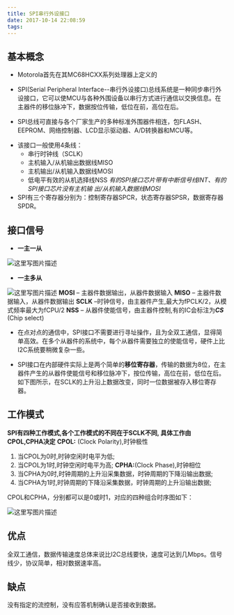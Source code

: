 ```yaml
---
title: SPI串行外设接口
date: 2017-10-14 22:08:59
tags:
---
```



## 基本概念

- Motorola首先在其MC68HCXX系列处理器上定义的

-  SPI(Serial Peripheral Interface--串行外设接口)总线系统是一种同步串行外设接口，它可以使MCU与各种外围设备以串行方式进行通信以交换信息。在主器件的移位脉冲下，数据按位传输，低位在前，高位在后。

- SPI总线可直接与各个厂家生产的多种标准外围器件相连，包FLASH、EEPROM、网络控制器、LCD显示驱动器、A/D转换器和MCU等。
<!-- more -->
- 该接口一般使用4条线： 
   - 串行时钟线（SCLK）
   - 主机输入/从机输出数据线MISO
   - 主机输出/从机输入数据线MOSI
   - 低电平有效的从机选择线NSS 
      *有的SPI接口芯片带有中断信号线INT、有的        SPI接口芯片没有主机输   出/从机输入数据线MOSI*
- SPI有三个寄存器分别为：控制寄存器SPCR，状态寄存器SPSR，数据寄存器SPDR。

## 接口信号

- **一主一从**

![这里写图片描述](http://img.blog.csdn.net/20170930112905812?watermark/2/text/aHR0cDovL2Jsb2cuY3Nkbi5uZXQvdTAxMzA1MjY1NA==/font/5a6L5L2T/fontsize/400/fill/I0JBQkFCMA==/dissolve/70/gravity/SouthEast)

- **一主多从**

![这里写图片描述](http://img.blog.csdn.net/20170930112748297?watermark/2/text/aHR0cDovL2Jsb2cuY3Nkbi5uZXQvdTAxMzA1MjY1NA==/font/5a6L5L2T/fontsize/400/fill/I0JBQkFCMA==/dissolve/70/gravity/SouthEast)
**MOSI** – 主器件数据输出，从器件数据输入
**MISO** – 主器件数据输入，从器件数据输出
**SCLK** –时钟信号，由主器件产生,最大为fPCLK/2，从模式频率最大为fCPU/2
**NSS** – 从器件使能信号，由主器件控制,有的IC会标注为***CS*** (Chip select)

- 在点对点的通信中，SPI接口不需要进行寻址操作，且为全双工通信，显得简单高效。在多个从器件的系统中，每个从器件需要独立的使能信号，硬件上比I2C系统要稍微复杂一些。

- SPI接口在内部硬件实际上是两个简单的**移位寄存器**，传输的数据为8位，在主器件产生的从器件使能信号和移位脉冲下，按位传输，高位在前，低位在后。如下图所示，在SCLK的上升沿上数据改变，同时一位数据被存入移位寄存器。

## 工作模式

**SPI有四种工作模式,各个工作模式的不同在于SCLK不同, 具体工作由CPOL,CPHA决定**
**CPOL:** (Clock Polarity),时钟极性
1. 当CPOL为0时,时钟空闲时电平为低;
2. 当CPOL为1时,时钟空闲时电平为高;
**CPHA:**(Clock Phase),时钟相位
1. 当CPHA为0时,时钟周期的上升沿采集数据，时钟周期的下降沿输出数据;
2. 当CPHA为1时,时钟周期的下降沿采集数据，时钟周期的上升沿输出数据;

CPOL和CPHA，分别都可以是0或时1，对应的四种组合时序图如下：

![这里写图片描述](http://img.blog.csdn.net/20170930113620862?watermark/2/text/aHR0cDovL2Jsb2cuY3Nkbi5uZXQvdTAxMzA1MjY1NA==/font/5a6L5L2T/fontsize/400/fill/I0JBQkFCMA==/dissolve/70/gravity/SouthEast)



## 优点

全双工通信，数据传输速度总体来说比I2C总线要快，速度可达到几Mbps。信号线少，协议简单，相对数据速率高。


## 缺点

没有指定的流控制，没有应答机制确认是否接收到数据。
